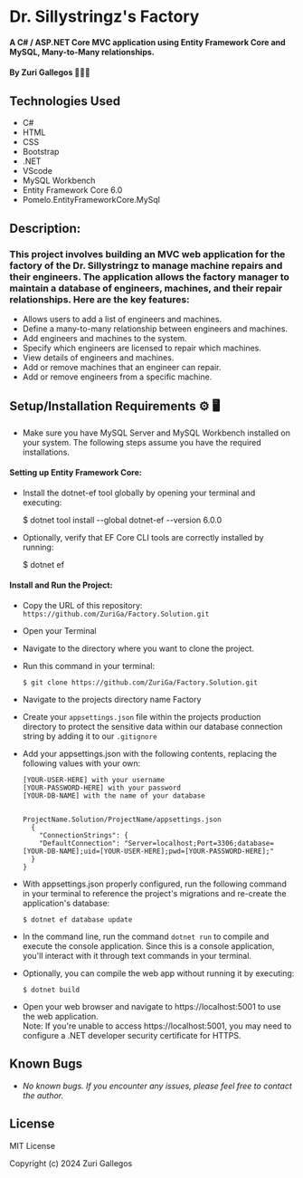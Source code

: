 # Dr. Sillystringz's Factory

#### A C# / ASP.NET Core MVC application using Entity Framework Core and MySQL, Many-to-Many relationships. 

#### By Zuri Gallegos 👩🏾‍💻

## Technologies Used

* C#
* HTML
* CSS
* Bootstrap
* .NET
* VScode
* MySQL Workbench
* Entity Framework Core 6.0
* Pomelo.EntityFrameworkCore.MySql


## Description: 
### This project involves building an MVC web application for the factory of the Dr. Sillystringz to manage machine repairs and their engineers. The application allows the factory manager to maintain a database of engineers, machines, and their repair relationships. Here are the key features:
* Allows users to add a list of engineers and machines.
* Define a many-to-many relationship between engineers and machines.
* Add engineers and machines to the system.
* Specify which engineers are licensed to repair which machines.
* View details of engineers and machines.
* Add or remove machines that an engineer can repair.
* Add or remove engineers from a specific machine.




## Setup/Installation Requirements ⚙️ 🖥️

* Make sure you have MySQL Server and MySQL Workbench installed on your system. The following steps assume you have the required installations. 

#### Setting up Entity Framework Core:
* Install the dotnet-ef tool globally by opening your terminal and executing: 
    
    $ dotnet tool install --global dotnet-ef --version 6.0.0

* Optionally, verify that EF Core CLI tools are correctly installed by running:
    
    $ dotnet ef

#### Install and Run the Project: 
* Copy the URL of this repository: `https://github.com/ZuriGa/Factory.Solution.git`
* Open your Terminal
* Navigate to the directory where you want to clone the project.
* Run this command in your terminal: <br /> 

      $ git clone https://github.com/ZuriGa/Factory.Solution.git

* Navigate to the projects directory name Factory <br />

* Create your `appsettings.json` file within the projects production directory to protect the sensitive data within our database connection string by adding it to our `.gitignore`

* Add your appsettings.json with the following contents, replacing the following values with your own:

      [YOUR-USER-HERE] with your username
      [YOUR-PASSWORD-HERE] with your password
      [YOUR-DB-NAME] with the name of your database


      ProjectName.Solution/ProjectName/appsettings.json
        {
          "ConnectionStrings": {
          "DefaultConnection": "Server=localhost;Port=3306;database=[YOUR-DB-NAME];uid=[YOUR-USER-HERE];pwd=[YOUR-PASSWORD-HERE];"
        }
      }

* With appsettings.json properly configured, run the following command in your terminal to reference the project's migrations and re-create the application's database:

      $ dotnet ef database update
      
* In the command line, run the command `dotnet run` to compile and execute the console application. Since this is a console application, you'll interact with it through text commands in your terminal.
* Optionally, you can compile the web app without running it by executing:

      $ dotnet build

* Open your web browser and navigate to https://localhost:5001 to use the web application.<br />
Note: If you're unable to access https://localhost:5001, you may need to configure a .NET developer security certificate for HTTPS.



## Known Bugs

* _No known bugs. If you encounter any issues, please feel free to contact the author._


## License

MIT License

Copyright (c) 2024 Zuri Gallegos
